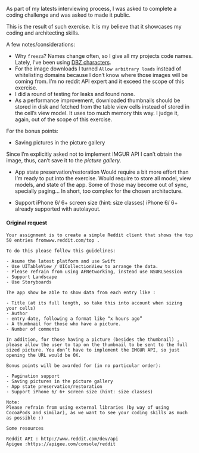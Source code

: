 As part of my latests interviewing process, I was asked to complete a coding challenge and was asked to made it public.

This is the result of such exercise. It is my believe that it showcases my coding and architecting skills.

A few notes/considerations:
- Why `freeza`? Names change often, so I give all my projects code names. Lately, I’ve been using [DBZ characters](https://en.wikipedia.org/wiki/Freeza).
- For the image downloads I turned `Allow arbitrary loads` instead of whitelisting domains because I don’t know where those images will be coming from. I’m no reddit API expert and it exceed the scope of this exercise.
- I did a round of testing for leaks and found none.
- As a performance improvement, downloaded thumbnails should be stored in disk and fetched from the table view cells instead of stored in the cell’s view model. It uses too much memory this way. I judge it, again, out of the scope of this exercise.

For the bonus points:
* Saving pictures in the picture gallery

Since I’m explicitly asked not to implement IMGUR API I can’t obtain the image, thus, can’t save it to the _picture gallery_.

* App state preservation/restoration
Would require a bit more effort than I’m ready to put into the exercise. Would require to store all model, view models, and state of the app. Some of those may become out of sync, specially paging… In short, too complex for the chosen architecture.

* Support iPhone 6/ 6+ screen size (hint: size classes)
iPhone 6/ 6+ already supported with autolayout.


#### Original request
```
Your assignment is to create a simple Reddit client that shows the top 50 entries fromwww.reddit.com/top .

To do this please follow this guidelines:

- Asume the latest platform and use Swift
- Use UITableView / UICollectionView to arrange the data.
- Please refrain from using AFNetworking, instead use NSURLSession 
- Support Landscape
- Use Storyboards

The app show be able to show data from each entry like :

- Title (at its full length, so take this into account when sizing your cells)
- Author
- entry date, following a format like “x hours ago” 
- A thumbnail for those who have a picture.
- Number of comments

In addition, for those having a picture (besides the thumbnail) , please allow the user to tap on the thumbnail to be sent to the full sized picture. You don’t have to implement the IMGUR API, so just opening the URL would be OK.

Bonus points will be awarded for (in no particular order):

- Pagination support
- Saving pictures in the picture gallery
- App state preservation/restoration
- Support iPhone 6/ 6+ screen size (hint: size classes)

Note:
Please refrain from using external libraries (by way of using CocoaPods and similar), as we want to see your coding skills as much as possible :)

Some resources

Reddit API : http://www.reddit.com/dev/api
Apigee :https://apigee.com/console/reddit
```

